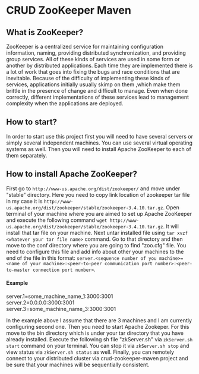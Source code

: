 # CRUD ZooKeeper Maven

## What is ZooKeeper?

ZooKeeper is a centralized service for maintaining configuration information, naming, providing distributed synchronization, and providing group services. All of these kinds of services are used in some form or another by distributed applications. Each time they are implemented there is a lot of work that goes into fixing the bugs and race conditions that are inevitable. Because of the difficulty of implementing these kinds of services, applications initially usually skimp on them ,which make them brittle in the presence of change and difficult to manage. Even when done correctly, different implementations of these services lead to management complexity when the applications are deployed.

## How to start?

In order to start use this project first you will need to have several servers or simply several independent machines. You can use several virtual operating systems as well. Then you will need to install Apache ZooKeeper to each of them separately.

## How to install Apache ZooKeeper?

First go to `http://www-us.apache.org/dist/zookeeper/` and move under "stable" directory. Here you need to copy link location of zookeeper tar file in my case it is `http://www-us.apache.org/dist/zookeeper/stable/zookeeper-3.4.10.tar.gz`. Open terminal of your machine where you are aimed to set up Apache ZooKeeper and execute the following command `wget http://www-us.apache.org/dist/zookeeper/stable/zookeeper-3.4.10.tar.gz`. It will install that tar file on your machine. Next untar installed file using `tar xvzf <whatever your tar file name>` command. Go to that directory and then move to the conf directory where you are going to find "zoo.cfg" file. You need to configure this file and add info about other your machines to the end of the file in this format: `server.<sequence number of you machine>=<name of your machine>:<peer-to-peer communication port number>:<peer-to-master connection port number>`. 

#### Example 
  server.1=some_machine_name_1:3000:3001  
  server.2=0.0.0.0:3000:3001   
  server.3=some_machine_name_3:3000:3001

In the example above I assume that there are 3 machines and I am currently configuring second one. Then you need to start Apache Zookeper. For this move to the bin directory which is under your tar directory that you have already installed. Execute the following sh file "zkServer.sh" via `zkServer.sh start` command on your terminal. You can stop it via `zkServer.sh stop` and view status via `zkServer.sh status` as well. Finally, you can remotely connect to your distributed cluster via crud-zookeeper-maven project and be sure that your machines will be sequentially consistent.

